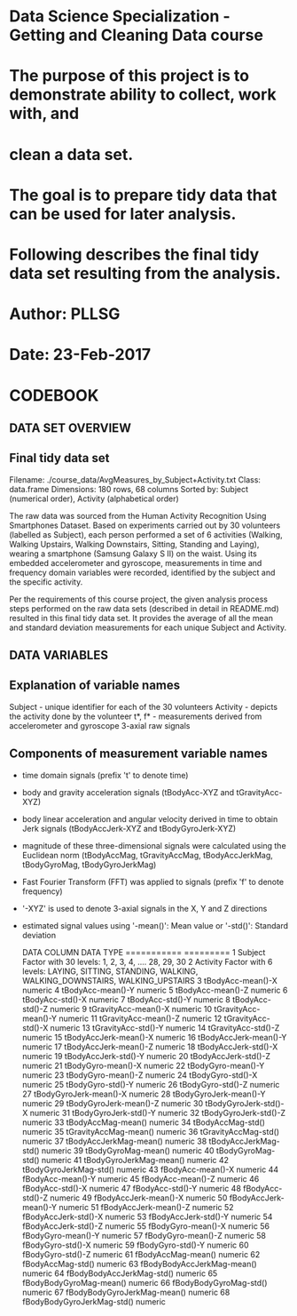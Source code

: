 # Data Science Specialization - Getting and Cleaning Data course
# The purpose of this project is to demonstrate ability to collect, work with, and 
# clean a data set. 
# The goal is to prepare tidy data that can be used for later analysis.
# Following describes the final tidy data set resulting from the analysis.
# Author:  PLLSG
# Date: 23-Feb-2017

CODEBOOK
========

DATA SET OVERVIEW
-----------------
## Final tidy data set
Filename:    ./course_data/AvgMeasures_by_Subject+Activity.txt
Class:       data.frame
Dimensions:  180 rows, 68 columns
Sorted by:   Subject (numerical order), Activity (alphabetical order)

The raw data was sourced from the Human Activity Recognition Using Smartphones Dataset. Based on experiments carried out by 30 volunteers (labelled as Subject), each person performed a set of 6 activities (Walking, Walking Upstairs, Walking Downstairs, Sitting, Standing and Laying), wearing a smartphone (Samsung Galaxy S II) on the waist. Using its embedded accelerometer and gyroscope, measurements in time and frequency domain variables were recorded, identified by the subject and the specific activity. 

Per the requirements of this course project, the given analysis process steps performed on the raw data sets (described in detail in README.md) resulted in this final tidy data set. It provides the average of all the mean and standard deviation measurements for each unique Subject and Activity.


DATA VARIABLES
--------------
## Explanation of variable names
Subject - unique identifier for each of the 30 volunteers
Activity - depicts the activity done by the volunteer
t*, f* - measurements derived from accelerometer and gyroscope 3-axial raw signals

## Components of measurement variable names
- time domain signals (prefix 't' to denote time)
- body and gravity acceleration signals (tBodyAcc-XYZ and tGravityAcc-XYZ)
- body linear acceleration and angular velocity derived in time to obtain Jerk signals (tBodyAccJerk-XYZ and tBodyGyroJerk-XYZ)
- magnitude of these three-dimensional signals were calculated using the Euclidean norm (tBodyAccMag, tGravityAccMag, tBodyAccJerkMag, tBodyGyroMag, tBodyGyroJerkMag)
- Fast Fourier Transform (FFT) was applied to signals (prefix 'f' to denote frequency)
- '-XYZ' is used to denote 3-axial signals in the X, Y and Z directions
- estimated signal values using '-mean()': Mean value or '-std()': Standard deviation


    DATA COLUMN                     DATA TYPE
    ===========                     =========
1   Subject                         Factor with 30 levels: 1, 2, 3, 4, .... 28, 29, 30
2   Activity                        Factor with 6 levels: LAYING, SITTING, STANDING, 
                                                          WALKING, WALKING_DOWNSTAIRS,
                                                          WALKING_UPSTAIRS
3   tBodyAcc-mean()-X               numeric
4   tBodyAcc-mean()-Y               numeric
5   tBodyAcc-mean()-Z               numeric
6   tBodyAcc-std()-X                numeric
7   tBodyAcc-std()-Y                numeric
8   tBodyAcc-std()-Z                numeric
9   tGravityAcc-mean()-X            numeric
10  tGravityAcc-mean()-Y            numeric
11  tGravityAcc-mean()-Z            numeric
12  tGravityAcc-std()-X             numeric
13  tGravityAcc-std()-Y             numeric
14  tGravityAcc-std()-Z             numeric
15  tBodyAccJerk-mean()-X           numeric
16  tBodyAccJerk-mean()-Y           numeric
17  tBodyAccJerk-mean()-Z           numeric
18  tBodyAccJerk-std()-X            numeric
19  tBodyAccJerk-std()-Y            numeric
20  tBodyAccJerk-std()-Z            numeric
21  tBodyGyro-mean()-X              numeric
22  tBodyGyro-mean()-Y              numeric
23  tBodyGyro-mean()-Z              numeric
24  tBodyGyro-std()-X               numeric
25  tBodyGyro-std()-Y               numeric
26  tBodyGyro-std()-Z               numeric
27  tBodyGyroJerk-mean()-X          numeric
28  tBodyGyroJerk-mean()-Y          numeric
29  tBodyGyroJerk-mean()-Z          numeric
30  tBodyGyroJerk-std()-X           numeric
31  tBodyGyroJerk-std()-Y           numeric
32  tBodyGyroJerk-std()-Z           numeric
33  tBodyAccMag-mean()              numeric
34  tBodyAccMag-std()               numeric
35  tGravityAccMag-mean()           numeric
36  tGravityAccMag-std()            numeric
37  tBodyAccJerkMag-mean()          numeric
38  tBodyAccJerkMag-std()           numeric
39  tBodyGyroMag-mean()             numeric
40  tBodyGyroMag-std()              numeric
41  tBodyGyroJerkMag-mean()         numeric
42  tBodyGyroJerkMag-std()          numeric
43  fBodyAcc-mean()-X               numeric
44  fBodyAcc-mean()-Y               numeric
45  fBodyAcc-mean()-Z               numeric
46  fBodyAcc-std()-X                numeric
47  fBodyAcc-std()-Y                numeric
48  fBodyAcc-std()-Z                numeric
49  fBodyAccJerk-mean()-X           numeric
50  fBodyAccJerk-mean()-Y           numeric
51  fBodyAccJerk-mean()-Z           numeric
52  fBodyAccJerk-std()-X            numeric
53  fBodyAccJerk-std()-Y            numeric
54  fBodyAccJerk-std()-Z            numeric
55  fBodyGyro-mean()-X              numeric
56  fBodyGyro-mean()-Y              numeric
57  fBodyGyro-mean()-Z              numeric
58  fBodyGyro-std()-X               numeric
59  fBodyGyro-std()-Y               numeric
60  fBodyGyro-std()-Z               numeric
61  fBodyAccMag-mean()              numeric
62  fBodyAccMag-std()               numeric
63  fBodyBodyAccJerkMag-mean()      numeric
64  fBodyBodyAccJerkMag-std()       numeric
65  fBodyBodyGyroMag-mean()         numeric
66  fBodyBodyGyroMag-std()          numeric
67  fBodyBodyGyroJerkMag-mean()     numeric
68  fBodyBodyGyroJerkMag-std()      numeric